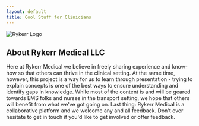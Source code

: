 ```yaml
---
layout: default
title: Cool Stuff for Clinicians
---
```

<div class="homepage">
  <div class="logo-wrapper">
    <img src="/github-pages/assets/images/rykerr-logo.png" alt="Rykerr Logo" class="logo-img">
  </div>

  ## About Rykerr Medical LLC

  Here at Rykerr Medical we believe in freely sharing experience and know-how so that others can thrive in the clinical setting.  At the same time, however, this project is a way for us to learn through presentation - trying to explain concepts is one of the best ways to ensure understanding and identify gaps in knowledge.  While most of the content is and will be geared towards EMS folks and nurses in the transport setting, we hope that others will benefit from what we've got going on.  Last thing: Rykerr Medical is a collaborative platform and we welcome any and all feedback.  Don't ever hesitate to get in touch if you'd like to get involved or offer feedback.
</div>

